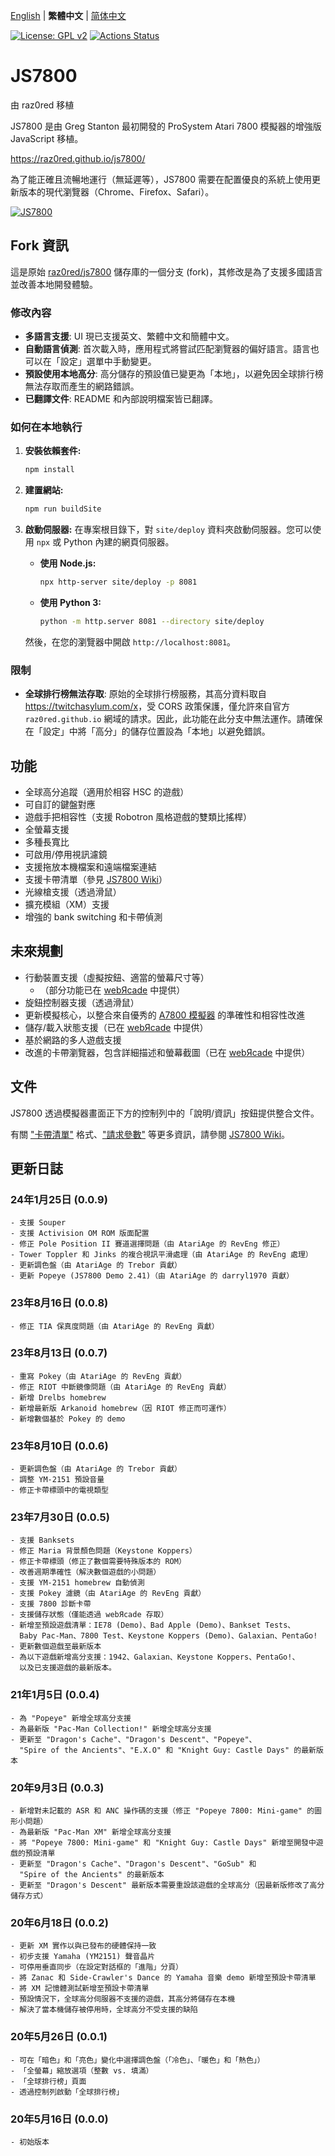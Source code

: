 [English](README.md) | **繁體中文** | [简体中文](README.zh-CN.md)

[![License: GPL v2](https://img.shields.io/badge/License-GPL%20v2-blue.svg)](https://www.gnu.org/licenses/old-licenses/gpl-2.0.en.html)
[![Actions Status](https://github.com/raz0red/js7800/workflows/Build/badge.svg)](https://github.com/raz0red/js7800/actions)

# JS7800

由 raz0red 移植

JS7800 是由 Greg Stanton 最初開發的 ProSystem Atari 7800 模擬器的增強版 JavaScript 移植。

https://raz0red.github.io/js7800/

為了能正確且流暢地運行（無延遲等），JS7800 需要在配置優良的系統上使用更新版本的現代瀏覽器（Chrome、Firefox、Safari）。

[![JS7800](https://github.com/raz0red/js7800/raw/master/screenshots/screenshot.png)](https://raz0red.github.io/js7800/)

## Fork 資訊

這是原始 [raz0red/js7800](https://github.com/raz0red/js7800) 儲存庫的一個分支 (fork)，其修改是為了支援多國語言並改善本地開發體驗。

### 修改內容

*   **多語言支援**: UI 現已支援英文、繁體中文和簡體中文。
*   **自動語言偵測**: 首次載入時，應用程式將嘗試匹配瀏覽器的偏好語言。語言也可以在「設定」選單中手動變更。
*   **預設使用本地高分**: 高分儲存的預設值已變更為「本地」，以避免因全球排行榜無法存取而產生的網路錯誤。
*   **已翻譯文件**: README 和內部說明檔案皆已翻譯。

### 如何在本地執行

1.  **安裝依賴套件:**
    ```sh
    npm install
    ```

2.  **建置網站:**
    ```sh
    npm run buildSite
    ```

3.  **啟動伺服器:**
    在專案根目錄下，對 `site/deploy` 資料夾啟動伺服器。您可以使用 `npx` 或 Python 內建的網頁伺服器。

    *   **使用 Node.js:**
        ```sh
        npx http-server site/deploy -p 8081
        ```

    *   **使用 Python 3:**
        ```sh
        python -m http.server 8081 --directory site/deploy
        ```
    
    然後，在您的瀏覽器中開啟 `http://localhost:8081`。

### 限制

*   **全球排行榜無法存取**: 原始的全球排行榜服務，其高分資料取自 <https://twitchasylum.com/x>，受 CORS 政策保護，僅允許來自官方 `raz0red.github.io` 網域的請求。因此，此功能在此分支中無法運作。請確保在「設定」中將「高分」的儲存位置設為「本地」以避免錯誤。

## 功能

*   全球高分追蹤（適用於相容 HSC 的遊戲）
*   可自訂的鍵盤對應
*   遊戲手把相容性（支援 Robotron 風格遊戲的雙類比搖桿）
*   全螢幕支援
*   多種長寬比
*   可啟用/停用視訊濾鏡
*   支援拖放本機檔案和遠端檔案連結
*   支援卡帶清單（參見 [JS7800 Wiki](https://github.com/raz0red/js7800/wiki/Cartridge%20Lists)）
*   光線槍支援（透過滑鼠）
*   擴充模組（XM）支援
*   增強的 bank switching 和卡帶偵測

## 未來規劃

*   行動裝置支援（虛擬按鈕、適當的螢幕尺寸等）
    *   （部分功能已在 [webЯcade](https://www.webrcade.com) 中提供）
*   旋鈕控制器支援（透過滑鼠）
*   更新模擬核心，以整合來自優秀的 [A7800 模擬器](http://7800.8bitdev.org/index.php/A7800_Emulator) 的準確性和相容性改進
*   儲存/載入狀態支援（已在 [webЯcade](https://www.webrcade.com) 中提供）
*   基於網路的多人遊戲支援
*   改進的卡帶瀏覽器，包含詳細描述和螢幕截圖（已在 [webЯcade](https://www.webrcade.com) 中提供）

## 文件

JS7800 透過模擬器畫面正下方的控制列中的「說明/資訊」按鈕提供整合文件。

有關 ["卡帶清單"](https://github.com/raz0red/js7800/wiki/Cartridge%20Lists) 格式、["請求參數"](https://github.com/raz0red/js7800/wiki/Request%20Parameters) 等更多資訊，請參閱 [JS7800 Wiki](https://github.com/raz0red/js7800/wiki)。

## 更新日誌

### 24年1月25日 (0.0.9)
    - 支援 Souper
    - 支援 Activision OM ROM 版面配置
    - 修正 Pole Position II 賽道選擇問題（由 AtariAge 的 RevEng 修正）
    - Tower Toppler 和 Jinks 的複合視訊平滑處理（由 AtariAge 的 RevEng 處理）
    - 更新調色盤（由 AtariAge 的 Trebor 貢獻）
    - 更新 Popeye (JS7800 Demo 2.41)（由 AtariAge 的 darryl1970 貢獻）

### 23年8月16日 (0.0.8)
    - 修正 TIA 保真度問題（由 AtariAge 的 RevEng 貢獻）

### 23年8月13日 (0.0.7)
    - 重寫 Pokey（由 AtariAge 的 RevEng 貢獻）
    - 修正 RIOT 中斷鏡像問題（由 AtariAge 的 RevEng 貢獻）
    - 新增 Drelbs homebrew
    - 新增最新版 Arkanoid homebrew（因 RIOT 修正而可運作）
    - 新增數個基於 Pokey 的 demo

### 23年8月10日 (0.0.6)
    - 更新調色盤（由 AtariAge 的 Trebor 貢獻）
    - 調整 YM-2151 預設音量
    - 修正卡帶標頭中的電視類型

### 23年7月30日 (0.0.5)
    - 支援 Banksets
    - 修正 Maria 背景顏色問題（Keystone Koppers）
    - 修正卡帶標頭（修正了數個需要特殊版本的 ROM）
    - 改善週期準確性（解決數個遊戲的小問題）
    - 支援 YM-2151 homebrew 自動偵測
    - 支援 Pokey 濾鏡（由 AtariAge 的 RevEng 貢獻）
    - 支援 7800 診斷卡帶
    - 支援儲存狀態（僅能透過 webЯcade 存取）
    - 新增至預設遊戲清單：IE78 (Demo)、Bad Apple (Demo)、Bankset Tests、
      Baby Pac-Man、7800 Test、Keystone Koppers (Demo)、Galaxian、PentaGo!
    - 更新數個遊戲至最新版本
    - 為以下遊戲新增高分支援：1942、Galaxian、Keystone Koppers、PentaGo!、
      以及已支援遊戲的最新版本。

### 21年1月5日 (0.0.4)
    - 為 "Popeye" 新增全球高分支援
    - 為最新版 "Pac-Man Collection!" 新增全球高分支援
    - 更新至 "Dragon's Cache"、"Dragon's Descent"、"Popeye"、
      "Spire of the Ancients"、"E.X.O" 和 "Knight Guy: Castle Days" 的最新版本

### 20年9月3日 (0.0.3)
    - 新增對未記載的 ASR 和 ANC 操作碼的支援（修正 "Popeye 7800: Mini-game" 的圖形小問題）
    - 為最新版 "Pac-Man XM" 新增全球高分支援
    - 將 "Popeye 7800: Mini-game" 和 "Knight Guy: Castle Days" 新增至開發中遊戲的預設清單
    - 更新至 "Dragon's Cache"、"Dragon's Descent"、"GoSub" 和
      "Spire of the Ancients" 的最新版本
    - 更新至 "Dragon's Descent" 最新版本需要重設該遊戲的全球高分（因最新版修改了高分儲存方式）

### 20年6月18日 (0.0.2)
    - 更新 XM 實作以與已發布的硬體保持一致
    - 初步支援 Yamaha (YM2151) 聲音晶片
    - 可停用垂直同步（在設定對話框的「進階」分頁）
    - 將 Zanac 和 Side-Crawler's Dance 的 Yamaha 音樂 demo 新增至預設卡帶清單
    - 將 XM 記憶體測試新增至預設卡帶清單
    - 預設情況下，全球高分伺服器不支援的遊戲，其高分將儲存在本機
    - 解決了當本機儲存被停用時，全球高分不受支援的缺陷

### 20年5月26日 (0.0.1)
    - 可在「暗色」和「亮色」變化中選擇調色盤（「冷色」、「暖色」和「熱色」）
    - 「全螢幕」縮放選項（整數 vs. 填滿）
    - 「全球排行榜」頁面
    - 透過控制列啟動「全球排行榜」

### 20年5月16日 (0.0.0)
    - 初始版本
